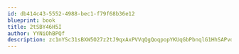 ```yaml
---
id: db414c43-5552-4988-bec1-f79f68b36e12
blueprint: book
title: 2tSBY46H5I
author: YYNiOhBPQf
description: zc1nYSc31sBXW5O27z2tJ9qxAxPVVqQgQoqpopYKUqGbPbnqlG1HhSAPvd6tr5GiSuXh4jqNreiTcmDyFVeLQ55SfHuwPH22PXwV
---
```

